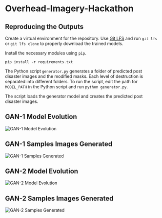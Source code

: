 # Overhead-Imagery-Hackathon

## Reproducing the Outputs
Create a virtual environment for the repository. Use [Git LFS](https://git-lfs.github.com/) and run ```git lfs``` or ```git lfs clone``` to properly download the trained models. 

Install the necessary modules using `pip`.

```pip install -r requirements.txt```

The Python script `generator.py` generates a folder of predicted post disaster images and the modified masks. Each level of destruction is separated into different folders. To run the script, edit the path for `MODEL_PATH` in the Python script and run `python generator.py`.

The script loads the generator model and creates the predicted post disaster images.


## GAN-1 Model Evolution
![GAN-1 Model Evolution](gifs/gif_GAN_1.gif)

## GAN-1 Samples Images Generated
![GAN-1 Samples Generated](gifs/gif_GAN_1_1775.gif)

## GAN-2 Model Evolution
![GAN-2 Model Evolution](gifs/gif_GAN_2.gif)

## GAN-2 Samples Images Generated
![GAN-2 Samples Generated](gifs/gif_GAN_2_500.gif)
